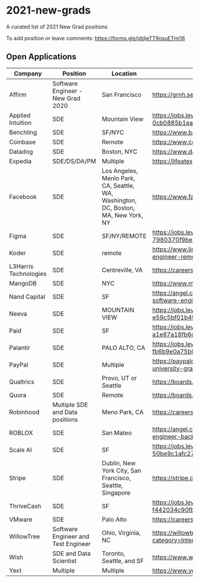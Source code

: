 # 2021-new-grads
A curated list of 2021 New Grad positions

To add position or leave comments: https://forms.gle/jddjeTT9osuETmi16

## Open Applications
| Company | Position | Location | Link |
| --- | --- | --- | --- |
| Affirm | Software Engineer - New Grad 2020 | San Francisco | https://grnh.se/c48d8f7c3us |
| Applied Intuition | SDE | Mountain View | https://jobs.lever.co/applied/186f572c-f554-43bf-9c7c-0cb0885b1ea3 |
| Benchling | SDE | SF/NYC | https://www.benchling.com/careers/?gh_jid=2235318#detail |
| Coinbase | SDE | Remote | https://www.coinbase.com/careers/positions/1724688 |
| Datadog | SDE | Boston, NYC | https://www.datadoghq.com/careers/detail/?gh_jid=1826267 |
| Expedia | SDE/DS/DA/PM | Multiple | https://lifeatexpediagroup.com/jobs?keyword=NEW%20GRAD
| Facebook | SDE | Los Angeles, Menlo Park, CA, Seattle, WA, Washington, DC, Boston, MA, New York, NY | https://www.facebook.com/careers/jobs/1559217084255670/
| Figma | SDE | SF/NY/REMOTE  | https://jobs.lever.co/figma/31f60538-9c04-4dd3-821d-7980370f9be3 |
| Koder | SDE | remote | https://www.linkedin.com/jobs/view/entry-level-software-engineer-remote-at-koder-2009704560 |
| L3Harris Technologies | SDE | Centreville, VA | https://careers.l3harris.com/job/-/-/4832/17160824 |
| MangoDB | SDE | NYC | https://www.mongodb.com/careers/jobs/2309034 |
| Nand Capital | SDE | SF | https://angel.co/company/nand-capital/jobs/769774-software-engineer-new-grad |
| Neeva | SDE | MOUNTAIN VIEW | https://jobs.lever.co/neeva/d95ffe9a-0717-49a0-be61-e59c5bf01b49 |
| Paid | SDE | SF | https://jobs.lever.co/plaid/58690464-4e63-4180-8dc7-a1e87a18fb6d |
| Palantir | SDE | PALO ALTO, CA | https://jobs.lever.co/palantir/01dab70c-073c-4a22-bf76-fb6b9e0a75b0 |
| PayPal | SDE | Multiple | https://paypalcareers.dejobs.org/software-engineer-university-graduate/jobs-in/usa/jobs/ | 
| Qualtrics | SDE | Provo, UT or Seattle | https://boards.greenhouse.io/qualtrics | 
| Quora | SDE | Remote | https://boards.greenhouse.io/quora2/jobs/4810866002 |
| Robinhood | Multiple SDE and Data positions | Meno Park, CA | https://careers.robinhood.com/openings |
| ROBLOX | SDE | San Mateo | https://angel.co/company/roblox/jobs/589924-software-engineer-backend-new-college-grad-2020 | 
| Scale AI | SDE | SF | https://jobs.lever.co/scaleai/41e05b90-7e65-4dac-8676-50be9c1afc27 |
| Stripe | SDE | Dublin, New York City, San Francisco, Seattle, Singapore | https://stripe.com/jobs/search?q=NEW+GRAD |
| ThriveCash | SDE | SF | https://jobs.lever.co/thrive/679241fc-cd3a-45da-af66-f442034c90fb |
| VMware | SDE | Palo Alto | https://careers.vmware.com/jobs/R2009349 |
| WillowTree | Software Engineer and Test Engineer | Ohio, Virginia, NC | https://willowtreeapps.com/careers/jobs?category=Intern&name=grad |
| Wish | SDE and Data Scientist | Toronto, Seattle, and SF | https://www.wish.com/careers/jobs |
| Yext | Multiple | Multiple | https://www.yext.com/careers/open-positions/ |

